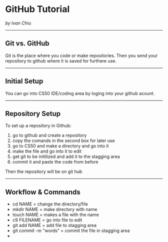 # GitHub Tutorial

_by Ivan Chiu_

---
## Git vs. GitHub

Git is the place where you code or make repositories. Then you send your repository to github where it is saved for furthere use.

---
## Initial Setup

You can go into CS50 IDE/coding area by loging into your github acount.

---
## Repository Setup

To set up a repository in Github:

1. go to github and create a repository
2. copy the comands in the second box for later use
3. go to CS50 and make a directory and go into it
4. make the file and go into it to edit
5. get git to be initilized and add it to the stagging area
6. commit it and paste the code from before

Then the repository will be on git hub

---
## Workflow & Commands

* cd NAME = change the directory/file
* mkdir NAME = make directory with name
* touch NAME = makes a file with the name
* c9 FILENAME = go into file to edit
* git add NAME = add file to stagging area
* git commit -m "words" = commit the file in stagging area
* 